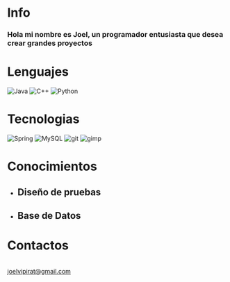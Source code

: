 
# Info
### Hola mi nombre es Joel, un programador entusiasta que desea crear grandes proyectos

# Lenguajes
![Java](https://img.shields.io/badge/Java-ED8B00?style=for-the-badge&logo=openjdk&logoColor=white)
![C++](https://img.shields.io/badge/C%2B%2B-00599C?style=for-the-badge&logo=c%2B%2B&logoColor=white)
![Python](https://img.shields.io/badge/Python-14354C?style=for-the-badge&logo=python&logoColor=white)
# Tecnologias

![Spring](https://img.shields.io/badge/Spring-6DB33F?style=for-the-badge&logo=spring&logoColor=white)
 ![MySQL](https://img.shields.io/badge/MySQL-00000F?style=for-the-badge&logo=mysql&logoColor=white)
 ![git](https://img.shields.io/badge/GIT-E44C30?style=for-the-badge&logo=git&logoColor=white)
 ![gimp](https://img.shields.io/badge/gimp-5C5543?style=for-the-badge&logo=gimp&logoColor=white)
# Conocimientos 
 - ## Diseño de pruebas
 - ## Base de Datos
# Contactos

<p style="position:relative;top:15px"><a href=mailto:joelvipirat@gmail.com>joelvipirat@gmail.com</a></p>
